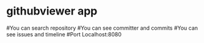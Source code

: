 # githubviewer app
#You can search repository 
#You can see committer and commits 
#You can see issues and timeline
#Port Localhost:8080
